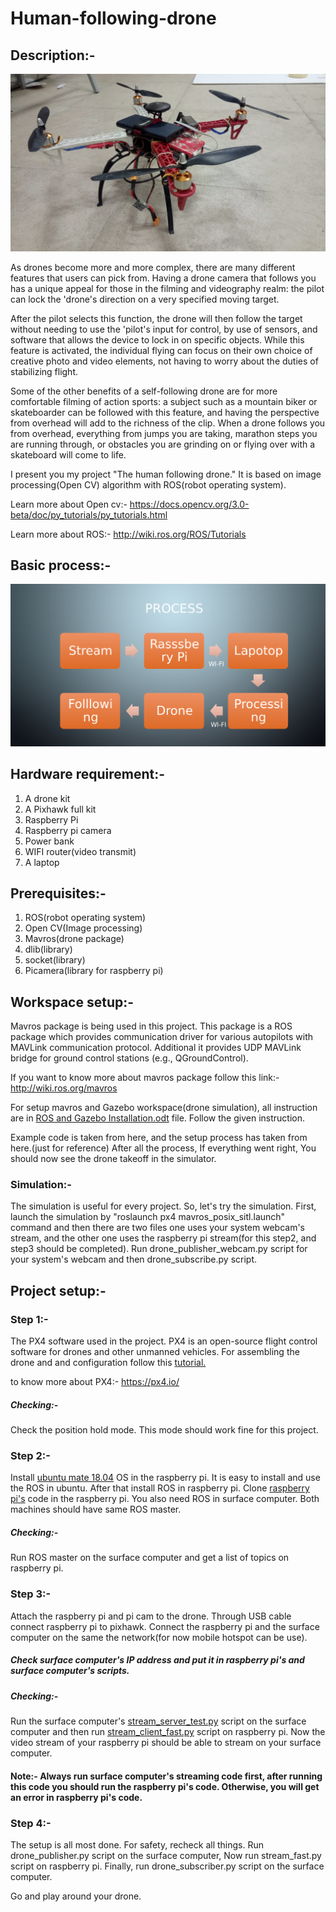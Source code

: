 # Human-following-drone

## Description:- 
![alt text](https://github.com/ankitgc1/Human-following-drone/blob/master/images/drone_2.jpg)

  As drones become more and more complex, there are many different features that users can pick from. Having a drone camera that follows you has a unique appeal for those in the filming and videography realm: the pilot can lock the 'drone's direction on a very specified moving target.
  
  After the pilot selects this function, the drone will then follow the target without needing to use the 'pilot's input for control, by use of sensors, and software that allows the device to lock in on specific objects. While this feature is activated, the individual flying can focus on their own choice of creative photo and video elements, not having to worry about the duties of stabilizing flight.
  
  Some of the other benefits of a self-following drone are for more comfortable filming of action sports: a subject such as a mountain biker or skateboarder can be followed with this feature, and having the perspective from overhead will add to the richness of the clip. When a drone follows you from overhead, everything from jumps you are taking, marathon steps you are running through, or obstacles you are grinding on or flying over with a skateboard will come to life.

  I present you my project "The human following drone." It is based on image processing(Open CV) algorithm with ROS(robot operating system).

Learn more about Open cv:- https://docs.opencv.org/3.0-beta/doc/py_tutorials/py_tutorials.html

Learn more about ROS:- http://wiki.ros.org/ROS/Tutorials

## Basic process:- 
![alt text](https://github.com/ankitgc1/Human-following-drone/blob/master/images/process.png)

## Hardware requirement:-

1. A drone kit
2. A Pixhawk full kit
3. Raspberry Pi
4. Raspberry pi camera
5. Power bank
6. WIFI router(video transmit)
7. A laptop

## Prerequisites:-

1. ROS(robot operating system)
2. Open CV(Image processing)
3. Mavros(drone package)
4. dlib(library)
5. socket(library)
6. Picamera(library for raspberry pi)

## Workspace setup:-
   Mavros package is being used in this project. This package is a ROS package which provides communication driver for various autopilots with MAVLink communication protocol. Additional it provides UDP MAVLink bridge for ground control stations (e.g., QGroundControl).
   
If you want to know more about mavros package follow this link:- http://wiki.ros.org/mavros

  For setup mavros and Gazebo workspace(drone simulation), all instruction are in [ROS and Gazebo Installation.odt](https://github.com/ankitgc1/Human-following-drone/blob/master/setup/ROS%20and%20Gazebo%20Installation.odt) file. Follow the given instruction.
  
Example code is taken from here, and the setup process has taken from here.(just for reference)
After all the process, If everything went right, You should now see the drone takeoff in the simulator.


### Simulation:- 
  The simulation is useful for every project. So, let's try the simulation. First, launch the simulation by "roslaunch px4 mavros_posix_sitl.launch" command and then there are two files one uses your system webcam's stream, and the other one uses the raspberry pi stream(for this step2, and step3 should be completed). Run drone_publisher_webcam.py script for your system's webcam and then drone_subscribe.py script. 

## Project setup:-
### Step 1:-
The PX4 software used in the project. PX4 is an open-source flight control software for drones and other unmanned vehicles. For assembling the drone and and configuration follow this [tutorial.](https://docs.px4.io/master/en/assembly/) 

to know more about PX4:- https://px4.io/

##### Checking:- 
Check the position hold mode. This mode should work fine for this project. 

### Step 2:- 
  Install [ubuntu mate 18.04](https://ubuntu-mate.org/download/) OS in the raspberry pi. It is easy to install and use the ROS in ubuntu. After that install ROS in raspberry pi. Clone [raspberry pi's](https://github.com/ankitgc1/Human-following-drone/tree/master/raspbrry%20pi) code in the raspberry pi. You also need ROS in surface computer. Both machines should have  same ROS master. 

##### Checking:- 
Run ROS master on the surface computer and get a list of topics on raspberry pi.

### Step 3:- 
  Attach the raspberry pi and pi cam to the drone. Through USB cable connect raspberry pi to pixhawk. Connect the raspberry pi and the surface computer on the same the network(for now mobile hotspot can be use). 
  
##### Check surface computer's IP address and put it in raspberry pi's and surface computer's scripts.

##### Checking:- 
Run the surface computer's [stream_server_test.py](https://github.com/ankitgc1/Human-following-drone/blob/master/scripts/stream_server_test.py) script on the surface computer and then run [stream_client_fast.py](https://github.com/ankitgc1/Human-following-drone/blob/master/raspbrry%20pi/stream_client_fast.py) script on raspberry pi. Now the video stream of your raspberry pi should be able to stream on your surface computer.

#### Note:- Always run surface computer's streaming code first, after running this code you should run the raspberry pi's code. Otherwise, you will get an error in raspberry pi's code.

### Step 4:- 
  The setup is all most done. For safety, recheck all things. Run drone_publisher.py script on the surface computer, Now run stream_fast.py script on raspberry pi. Finally, run drone_subscriber.py script on the surface computer.

Go and play around your drone. 

